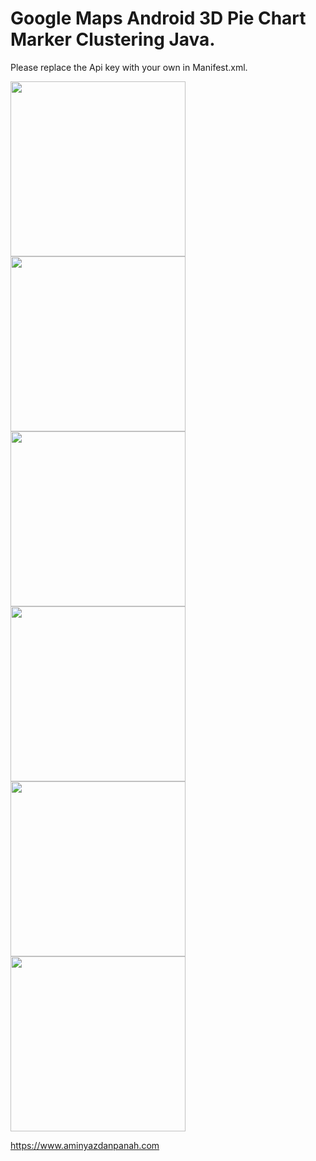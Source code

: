 # Google Maps Android 3D Pie Chart Marker Clustering Java.

Please replace the Api key with your own in Manifest.xml.



<img src="https://www.aminyazdanpanah.com/public/images/2.jpg" width="280">
<img src="https://www.aminyazdanpanah.com/public/images/4.jpg" width="280">
<img src="https://www.aminyazdanpanah.com/public/images/3.png" width="280">
<img src="https://www.aminyazdanpanah.com/public/images/5.jpg" width="280">
<img src="https://www.aminyazdanpanah.com/public/images/6.png" width="280">
<img src="https://www.aminyazdanpanah.com/public/images/7.jpg" width="280">

https://www.aminyazdanpanah.com
